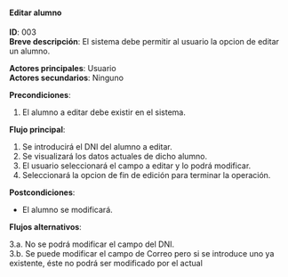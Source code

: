 #### Editar alumno
**ID**: 003  
**Breve descripción**: El sistema debe permitir al usuario la opcion de editar un alumno.

**Actores principales**: Usuario  
**Actores secundarios**: Ninguno

**Precondiciones**:

1. El alumno a editar debe existir en el sistema.

**Flujo principal**:

1. Se introducirá el DNI del alumno a editar.
2. Se visualizará los datos actuales de dicho alumno.
3. El usuario seleccionará el campo a editar y lo podrá modificar.
4. Seleccionará la opcion de fin de edición para terminar la operación.

**Postcondiciones**:

* El alumno se modificará.

**Flujos alternativos**:

3.a. No se podrá modificar el campo del DNI.  
3.b. Se puede modificar el campo de Correo pero si se introduce uno ya existente, éste no podrá ser modificado por el actual
